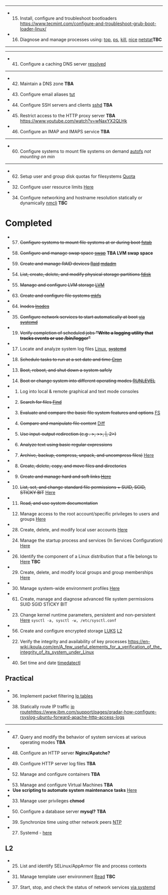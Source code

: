 

---
* 15. Install, configure and troubleshoot bootloaders https://www.tecmint.com/configure-and-troubleshoot-grub-boot-loader-linux/
* 16. Diagnose and manage processes using: [top](/top.md), [ps](/ps.md), [kill](/kill.md), [nice](/nice.md) [netstat](/netstat.md)**TBC**



---
---
* 41. Configure a caching DNS server [resolved](/dns_caching.md)
---
* 42. Maintain a DNS zone **TBA**
* 43. Configure email aliases [tut](/https://www.walkernews.net/2008/01/16/how-to-setup-email-alias-in-red-hat-linux/)
* 44. Configure SSH servers and clients [sshd](/ssh_config.md) **TBA**
* 45. Restrict access to the HTTP proxy server **TBA** https://www.youtube.com/watch?v=wNaxYX2QLHk
* 46. Configure an IMAP and IMAPS service **TBA**
---


* 60. Configure systems to mount file systems on demand [autofs](/autofs.md) *not mounting on min*
---

* 62. Setup user and group disk quotas for filesystems [Quota](/quota.md)
* 32. Configure user resource limits [Here](/usr_resource_limits.md)
* 34. Configure networking and hostname resolution statically or dynamically [nmcli](/nmcli.md) **TBC**




# Completed

* 57. <s>Configure systems to mount file systems at or during boot [fstab](/topics1/fstab.md)</s>
* 58. <s>Configure and manage swap space [swap](/swap.md)</s> **TBA LVM swap space**
* 59. <s>Create and manage RAID devices [Raid](/RAID/raid.md) [mdadm](/topics1/mdadm/mdadm.md)</s>
* 54. <s>List, create, delete, and modify physical storage partitions [fdisk](/command_line_utilities/fdisk.md)</s>
* 55. <s>Manage and configure LVM storage [LVM](/topics1/lvm.md) </s>
* 63. <s>Create and configure file systems [mkfs](/topics1/mkfs.md)</s>
* 64. <s>Inodes [Inodes](/topics1/inode.md)</s>
* 35. <s>Configure network services to start automatically at boot [via systemd](/start_stop_network_service.md)</s>
* 19. <s>Verify completion of scheduled jobs **"Write a logging utility that tracks events or use /bin/logger"**</s>


* 17. Locate and analyze system log files [Linux](/logging.md), <s>[systemd](/loggd.md)</s> 
* 18. <s>Schedule tasks to run at a set date and time [Cron](/cron.md)</s>

* 13. <s>Boot, reboot, and shut down a system safely</s>
* 14. <s>Boot or change system into different operating modes [RUNLEVEL](/run_levels.md)</s>
* 1. Log into local & remote graphical and text mode consoles
* 2. <s>Search for files [Find](/find.md)</s>
* 3. <s>Evaluate and compare the basic file system features and options</s> [FS](/topics1/fs/fs.md)
* 4. <s>Compare and manipulate file content</s> [Diff](/topics1/diff.md)
* 5. <s>Use input-output redirection (e.g . >, >>, |, 2>)</s>
* 6. <s>Analyze text using basic regular expressions</s>
* 7. <s>Archive, backup, compress, unpack, and uncompress files)</s> [Here](/topics1/compress/compress_backup.md)
* 8. <s>Create, delete, copy, and move files and directories</s>
* 9. <s>Create and manage hard and soft links [Here](/topics1/links.md)</s>
* 10. <s>List, set, and change standard file permissions + SUID, SGID, STICKY BIT</s> [Here](/file_perrmissions.md)
* 11. <s>Read, and use system documentation</s>
* 12. Manage access to the root account/specific privileges to users and groups [Here](/root_access.md)
* 28. Create, delete, and modify local user accounts [Here](/user_administration.md)

* 24. Manage the startup process and services (In Services Configuration) [Here](/systemd.md)
* 26. Identify the component of a Linux distribution that a file belongs to [Here](/identify_which_file_belongs_to.md) **TBC**
* 29. Create, delete, and modify local groups and group memberships [Here](/topic1/gpasswd.md)
* 30. Manage system-wide environment profiles [Here](/env_profiles.md)
* 61. Create, manage and diagnose advanced file system permissions SUID SGID STICKY BIT

* 23. Change kernel runtime parameters, persistent and non-persistent [Here](/runtime_parameters.md) `sysctl -a, sysctl -w, /etc/sysctl.conf`
* 56. Create and configure encrypted storage [LUKS](/encrypted_storage.md) [L2](/luks2.md)
* 22. Verify the integrity and availability of key processes https://en-wiki.ikoula.com/en/A_few_useful_elements_for_a_verification_of_the_integrity_of_its_system_under_Linux
* 40. Set time and date [timedatectl](/timedatectl.md)

## Practical

* 36. Implement packet filtering [Ip tables](/packet_filtering.md)
* 38. Statically route IP traffic [ip route](/static_ip_routing.md)https://www.ibm.com/support/pages/qradar-how-configure-rsyslog-ubuntu-forward-apache-http-access-logs
---
* 47. Query and modify the behavior of system services at various operating modes **TBA**
* 48. Configure an HTTP server **Nginx/Apatche?**
* 49. Configure HTTP server log files **TBA**
* 52. Manage and configure containers **TBA**
* 53. Manage and configure Virtual Machines **TBA**
* **Use scripting to automate system maintenance tasks**  [Here](/scripts_for_system_maintenance/)
* 33. Manage user privileges **chmod**
* 50. Configure a database server **mysql?** **TBA** 
* 39. Synchronize time using other network peers [NTP](/ntp.md)
* 27. Systemd - [here](/systemd.md) 


## L2

* 25. List and identify SELinux/AppArmor file and process contexts
* 31. Manage template user environment [Read](/template_usr_env.md) **TBC**
* 37. Start, stop, and check the status of network services [via systemd](/start_stop_network_service.md)